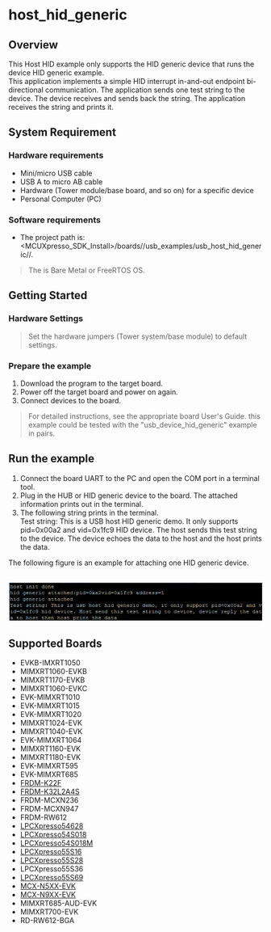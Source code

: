 # host_hid_generic



## Overview

This Host HID example only supports the HID generic device that runs the device HID generic example. 
<br> This application implements a simple HID interrupt in-and-out endpoint bi-directional communication.
The application sends one test string to the device. The device receives and sends back the string. The application receives the string and prints it.

## System Requirement

### Hardware requirements

- Mini/micro USB cable
- USB A to micro AB cable
- Hardware (Tower module/base board, and so on) for a specific device
- Personal Computer (PC)


### Software requirements

- The project path is: 
<br> <MCUXpresso_SDK_Install>/boards/<board>/usb_examples/usb_host_hid_generic/<rtos>/<toolchain>.
> The <rtos> is Bare Metal or FreeRTOS OS.


## Getting Started

### Hardware Settings

> Set the hardware jumpers (Tower system/base module) to default settings.


### Prepare the example 

1.  Download the program to the target board.
2.  Power off the target board and power on again.
3.  Connect devices to the board.

> For detailed instructions, see the appropriate board User's Guide.
> this example could be tested with the "usb_device_hid_generic" example in pairs.

## Run the example

1.  Connect the board UART to the PC and open the COM port in a terminal tool.
2.  Plug in the HUB or HID generic device to the board. The attached information prints out in the terminal.
3.  The following string prints in the terminal.
<br>  Test string: This is a USB host HID generic demo. It only supports pid=0x00a2 and vid=0x1fc9 HID device. 
The host sends this test string to the device. The device echoes the data to the host and the host prints the data.

The following figure is an example for attaching one HID generic device.

<br>![Attach HID generic device](host_hid_generic_output.jpg "Attach HID generic device")

## Supported Boards
- EVKB-IMXRT1050
- MIMXRT1060-EVKB
- MIMXRT1170-EVKB
- MIMXRT1060-EVKC
- EVK-MIMXRT1010
- EVK-MIMXRT1015
- EVK-MIMXRT1020
- MIMXRT1024-EVK
- MIMXRT1040-EVK
- EVK-MIMXRT1064
- MIMXRT1160-EVK
- MIMXRT1180-EVK
- EVK-MIMXRT595
- EVK-MIMXRT685
- [FRDM-K22F](../../_boards/frdmk22f/usb_examples/usb_host_hid_generic/example_board_readme.md)
- [FRDM-K32L2A4S](../../_boards/frdmk32l2a4s/usb_examples/usb_host_hid_generic/example_board_readme.md)
- FRDM-MCXN236
- FRDM-MCXN947
- FRDM-RW612
- [LPCXpresso54628](../../_boards/lpcxpresso54628/usb_examples/usb_host_hid_generic/example_board_readme.md)
- [LPCXpresso54S018](../../_boards/lpcxpresso54s018/usb_examples/usb_host_hid_generic/example_board_readme.md)
- [LPCXpresso54S018M](../../_boards/lpcxpresso54s018m/usb_examples/usb_host_hid_generic/example_board_readme.md)
- [LPCXpresso55S16](../../_boards/lpcxpresso55s16/usb_examples/usb_host_hid_generic/example_board_readme.md)
- [LPCXpresso55S28](../../_boards/lpcxpresso55s28/usb_examples/usb_host_hid_generic/example_board_readme.md)
- LPCXpresso55S36
- [LPCXpresso55S69](../../_boards/lpcxpresso55s69/usb_examples/usb_host_hid_generic/example_board_readme.md)
- [MCX-N5XX-EVK](../../_boards/mcxn5xxevk/usb_examples/usb_host_hid_generic/example_board_readme.md)
- [MCX-N9XX-EVK](../../_boards/mcxn9xxevk/usb_examples/usb_host_hid_generic/example_board_readme.md)
- MIMXRT685-AUD-EVK
- MIMXRT700-EVK
- RD-RW612-BGA
